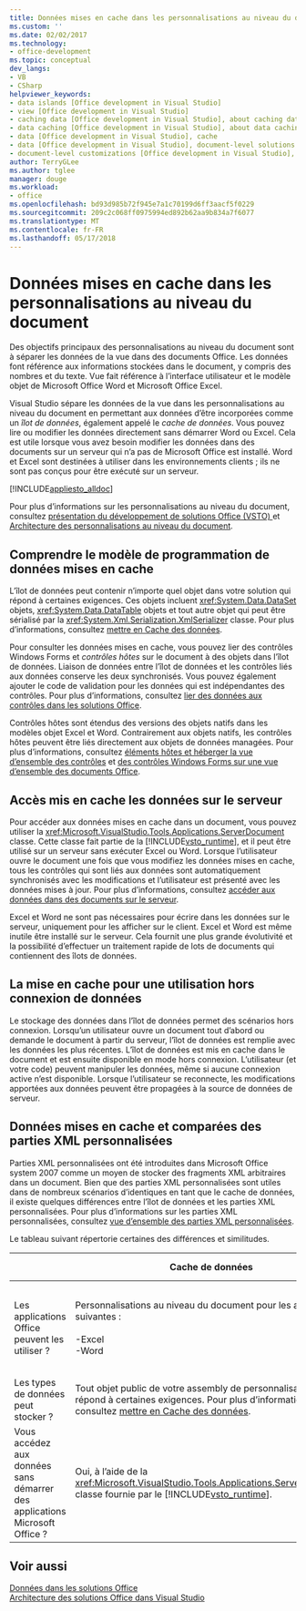 ```yaml
---
title: Données mises en cache dans les personnalisations au niveau du document
ms.custom: ''
ms.date: 02/02/2017
ms.technology:
- office-development
ms.topic: conceptual
dev_langs:
- VB
- CSharp
helpviewer_keywords:
- data islands [Office development in Visual Studio]
- view [Office development in Visual Studio]
- caching data [Office development in Visual Studio], about caching data
- data caching [Office development in Visual Studio], about data caching
- data [Office development in Visual Studio], cache
- data [Office development in Visual Studio], document-level solutions
- document-level customizations [Office development in Visual Studio], data model
author: TerryGLee
ms.author: tglee
manager: douge
ms.workload:
- office
ms.openlocfilehash: bd93d985b72f945e7a1c70199d6ff3aacf5f0229
ms.sourcegitcommit: 209c2c068ff0975994ed892b62aa9b834a7f6077
ms.translationtype: MT
ms.contentlocale: fr-FR
ms.lasthandoff: 05/17/2018
---
```

# <a name="cached-data-in-document-level-customizations"></a>Données mises en cache dans les personnalisations au niveau du document
  Des objectifs principaux des personnalisations au niveau du document sont à séparer les données de la vue dans des documents Office. Les données font référence aux informations stockées dans le document, y compris des nombres et du texte. Vue fait référence à l’interface utilisateur et le modèle objet de Microsoft Office Word et Microsoft Office Excel.  
  
 Visual Studio sépare les données de la vue dans les personnalisations au niveau du document en permettant aux données d’être incorporées comme un *îlot de données*, également appelé le *cache de données*. Vous pouvez lire ou modifier les données directement sans démarrer Word ou Excel. Cela est utile lorsque vous avez besoin modifier les données dans des documents sur un serveur qui n’a pas de Microsoft Office est installé. Word et Excel sont destinées à utiliser dans les environnements clients ; ils ne sont pas conçus pour être exécuté sur un serveur.  
  
 [!INCLUDE[appliesto_alldoc](../vsto/includes/appliesto-alldoc-md.md)]  
  
 Pour plus d’informations sur les personnalisations au niveau du document, consultez [présentation du développement de solutions Office &#40;VSTO&#41; ](../vsto/office-solutions-development-overview-vsto.md) et [Architecture des personnalisations au niveau du document](../vsto/architecture-of-document-level-customizations.md).  
  
## <a name="understand-the-cached-data-programming-model"></a>Comprendre le modèle de programmation de données mises en cache  
 L’îlot de données peut contenir n’importe quel objet dans votre solution qui répond à certaines exigences. Ces objets incluent <xref:System.Data.DataSet> objets, <xref:System.Data.DataTable> objets et tout autre objet qui peut être sérialisé par la <xref:System.Xml.Serialization.XmlSerializer> classe. Pour plus d’informations, consultez [mettre en Cache des données](../vsto/caching-data.md).  
  
 Pour consulter les données mises en cache, vous pouvez lier des contrôles Windows Forms et *contrôles hôtes* sur le document à des objets dans l’îlot de données. Liaison de données entre l’îlot de données et les contrôles liés aux données conserve les deux synchronisés. Vous pouvez également ajouter le code de validation pour les données qui est indépendantes des contrôles. Pour plus d’informations, consultez [lier des données aux contrôles dans les solutions Office](../vsto/binding-data-to-controls-in-office-solutions.md).  
  
 Contrôles hôtes sont étendus des versions des objets natifs dans les modèles objet Excel et Word. Contrairement aux objets natifs, les contrôles hôtes peuvent être liés directement aux objets de données managées. Pour plus d’informations, consultez [éléments hôtes et héberger la vue d’ensemble des contrôles](../vsto/host-items-and-host-controls-overview.md) et [des contrôles Windows Forms sur une vue d’ensemble des documents Office](../vsto/windows-forms-controls-on-office-documents-overview.md).  
  
## <a name="access-cached-data-on-the-server"></a>Accès mis en cache les données sur le serveur  
 Pour accéder aux données mises en cache dans un document, vous pouvez utiliser la <xref:Microsoft.VisualStudio.Tools.Applications.ServerDocument> classe. Cette classe fait partie de la [!INCLUDE[vsto_runtime](../vsto/includes/vsto-runtime-md.md)], et il peut être utilisé sur un serveur sans exécuter Excel ou Word. Lorsque l’utilisateur ouvre le document une fois que vous modifiez les données mises en cache, tous les contrôles qui sont liés aux données sont automatiquement synchronisés avec les modifications et l’utilisateur est présenté avec les données mises à jour. Pour plus d’informations, consultez [accéder aux données dans des documents sur le serveur](../vsto/accessing-data-in-documents-on-the-server.md).  
  
 Excel et Word ne sont pas nécessaires pour écrire dans les données sur le serveur, uniquement pour les afficher sur le client. Excel et Word est même inutile être installé sur le serveur. Cela fournit une plus grande évolutivité et la possibilité d’effectuer un traitement rapide de lots de documents qui contiennent des îlots de données.  
  
## <a name="data-caching-for-offline-use"></a>La mise en cache pour une utilisation hors connexion de données  
 Le stockage des données dans l’îlot de données permet des scénarios hors connexion. Lorsqu’un utilisateur ouvre un document tout d’abord ou demande le document à partir du serveur, l’îlot de données est remplie avec les données les plus récentes. L’îlot de données est mis en cache dans le document et est ensuite disponible en mode hors connexion. L’utilisateur (et votre code) peuvent manipuler les données, même si aucune connexion active n’est disponible. Lorsque l’utilisateur se reconnecte, les modifications apportées aux données peuvent être propagées à la source de données de serveur.  
  
## <a name="cached-data-and-custom-xml-parts-compared"></a>Données mises en cache et comparées des parties XML personnalisées  
 Parties XML personnalisées ont été introduites dans Microsoft Office system 2007 comme un moyen de stocker des fragments XML arbitraires dans un document. Bien que des parties XML personnalisées sont utiles dans de nombreux scénarios d’identiques en tant que le cache de données, il existe quelques différences entre l’îlot de données et les parties XML personnalisées. Pour plus d’informations sur les parties XML personnalisées, consultez [vue d’ensemble des parties XML personnalisées](../vsto/custom-xml-parts-overview.md).  
  
 Le tableau suivant répertorie certaines des différences et similitudes.  
  
||Cache de données|Parties XML personnalisées|  
|-|----------------|----------------------|  
|Les applications Office peuvent les utiliser ?|Personnalisations au niveau du document pour les applications suivantes :<br /><br /> -Excel<br />-Word|Solutions au niveau du document et de niveau application pour les applications suivantes :<br /><br /> -Excel<br />-PowerPoint<br />-Word|  
|Les types de données peut stocker ?|Tout objet public de votre assembly de personnalisation qui répond à certaines exigences. Pour plus d’informations, consultez [mettre en Cache des données](../vsto/caching-data.md).|Toutes les données XML.|  
|Vous accédez aux données sans démarrer des applications Microsoft Office ?|Oui, à l’aide de la <xref:Microsoft.VisualStudio.Tools.Applications.ServerDocument> classe fournie par le [!INCLUDE[vsto_runtime](../vsto/includes/vsto-runtime-md.md)].|Oui, à l’aide de classes dans le <xref:System.IO.Packaging> espace de noms, ou à l’aide du SDK de Format Open XML.|  
  
## <a name="see-also"></a>Voir aussi  
 [Données dans les solutions Office](../vsto/data-in-office-solutions.md)   
 [Architecture des solutions Office dans Visual Studio](../vsto/architecture-of-office-solutions-in-visual-studio.md)  
  
  